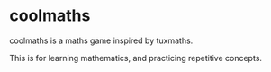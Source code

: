 # coolmaths

coolmaths is a maths game inspired by tuxmaths.

This is for learning mathematics, and practicing repetitive concepts.

